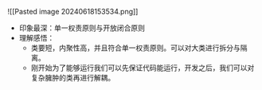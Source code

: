 ![[Pasted image 20240618153534.png]]
- 印象最深：单一权责原则与开放闭合原则
- 理解感悟：
    - 类要短，内聚性高，并且符合单一权责原则。可以对大类进行拆分与隔离。
    - 刚开始为了能够运行我们可以先保证代码能运行，开发之后，我们可以对复杂臃肿的类再进行解耦。